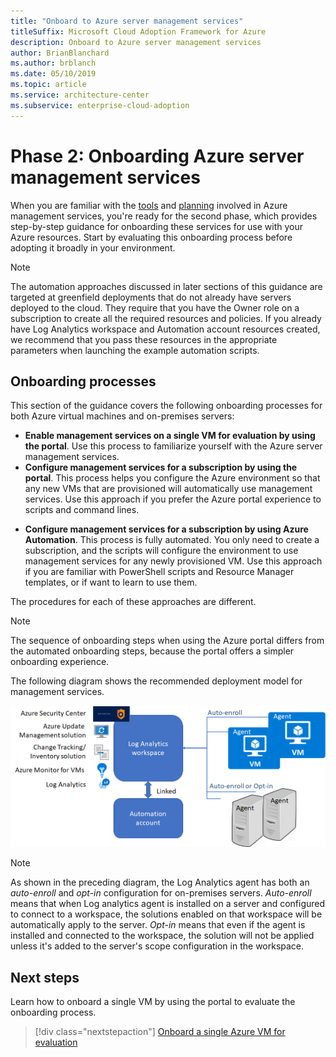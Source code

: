 ```yaml
---
title: "Onboard to Azure server management services"
titleSuffix: Microsoft Cloud Adoption Framework for Azure
description: Onboard to Azure server management services
author: BrianBlanchard
ms.author: brblanch
ms.date: 05/10/2019
ms.topic: article
ms.service: architecture-center
ms.subservice: enterprise-cloud-adoption
---
```


# Phase 2: Onboarding Azure server management services

When you are familiar with the [tools](./tools-services.md) and [planning](./prerequisites.md) involved in Azure management services, you're ready for the second phase, which provides step-by-step guidance for onboarding these services for use with your Azure resources. Start by evaluating this onboarding process before adopting it broadly in your environment.<!--edit (v-gmoor): What other words describe the meaning of "onboarding" in this context? Both the WSG and Cloud style proscribe using "onboard" to mean something other than orienting new employees. According to style guidelines, we need replacements in the text and in the title. -->

> [!NOTE]
> The automation approaches discussed in later sections of this guidance are targeted at greenfield deployments that do not already have servers deployed to the cloud. They require that you have the Owner role on a subscription to create all the required resources and policies. If you already have Log Analytics workspace and Automation account resources created, we recommend that you pass these resources in the appropriate parameters when launching the example automation scripts.

## Onboarding processes

This section of the guidance covers the following onboarding processes for both Azure virtual machines and on-premises servers:

- **Enable management services on a single VM for evaluation by using the portal**. Use this process to familiarize yourself with the Azure server management services.
- **Configure management services for a subscription by using the portal**. This process helps you configure the Azure environment so that any new VMs that are provisioned will automatically use management services. Use this approach if you prefer the Azure portal experience to scripts and command lines.
<!--edit (v-gmoor): Do we need "for a subscription" in these two list items? If we should say "subscription" here, maybe it could be in the description instead. -->
- **Configure management services for a subscription by using Azure Automation**. This process is fully automated. You only need to create a subscription, and the scripts will configure the environment to use management services for any newly provisioned VM. Use this approach if you are familiar with PowerShell scripts and Resource Manager templates, or if want to learn to use them.

The procedures for each of these approaches are different. <!--edit (v-gmoor): Can we indicate here where the reader will find the instructions for each approach? Maybe this is a place to provide links. -->

> [!NOTE]
> The sequence of onboarding steps when using the Azure portal differs from the automated onboarding steps, because the portal offers a simpler onboarding experience.

The following diagram shows the recommended deployment model for management services. 

![Diagram of the recommended deployment model](./media/recommended-deployment.png)

> [!NOTE]
> As shown in the preceding diagram, the Log Analytics agent has both an *auto-enroll* and *opt-in* configuration for on-premises servers. *Auto-enroll* means that when Log analytics agent is installed on a server and configured to connect to a workspace, the solutions enabled on that workspace will be automatically apply to the server. *Opt-in* means that even if the agent is installed and connected to the workspace, the solution will not be applied unless it's added to the server's scope configuration in the workspace.

## Next steps

Learn how to onboard a single VM by using the portal to evaluate the onboarding process.

> [!div class="nextstepaction"]
> [Onboard a single Azure VM for evaluation](./onboard-single-vm.md)
